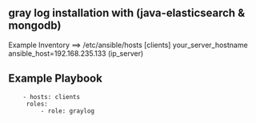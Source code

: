 gray log installation with (java-elasticsearch & mongodb)
---

Example Inventory ==> /etc/ansible/hosts
[clients]
your_server_hostname ansible_host=192.168.235.133 (ip_server)

Example Playbook
---
```
   	- hosts: clients
  	 roles:
    	 - role: graylog
```

